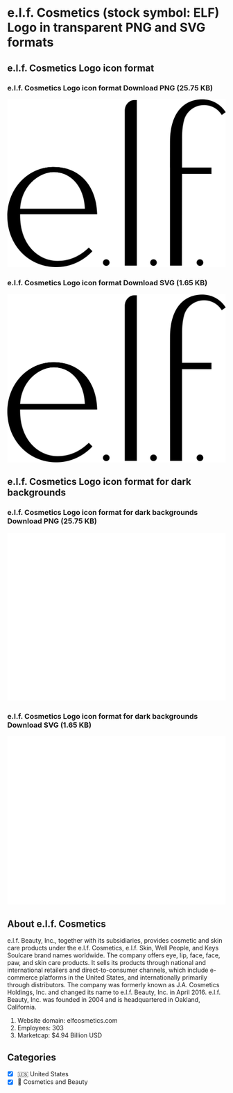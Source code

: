 # e.l.f. Cosmetics (stock symbol: ELF) Logo in transparent PNG and SVG formats

## e.l.f. Cosmetics Logo icon format

### e.l.f. Cosmetics Logo icon format Download PNG (25.75 KB)

![e.l.f. Cosmetics Logo icon format Download PNG (25.75 KB)](/img/orig/ELF-8722ab44.png)

### e.l.f. Cosmetics Logo icon format Download SVG (1.65 KB)

![e.l.f. Cosmetics Logo icon format Download SVG (1.65 KB)](/img/orig/ELF-417f61da.svg)

## e.l.f. Cosmetics Logo icon format for dark backgrounds

### e.l.f. Cosmetics Logo icon format for dark backgrounds Download PNG (25.75 KB)

![e.l.f. Cosmetics Logo icon format for dark backgrounds Download PNG (25.75 KB)](/img/orig/ELF.D-e0aa2b34.png)

### e.l.f. Cosmetics Logo icon format for dark backgrounds Download SVG (1.65 KB)

![e.l.f. Cosmetics Logo icon format for dark backgrounds Download SVG (1.65 KB)](/img/orig/ELF.D-e2e82130.svg)

## About e.l.f. Cosmetics

e.l.f. Beauty, Inc., together with its subsidiaries, provides cosmetic and skin care products under the e.l.f. Cosmetics, e.l.f. Skin, Well People, and Keys Soulcare brand names worldwide. The company offers eye, lip, face, face, paw, and skin care products. It sells its products through national and international retailers and direct-to-consumer channels, which include e-commerce platforms in the United States, and internationally primarily through distributors. The company was formerly known as J.A. Cosmetics Holdings, Inc. and changed its name to e.l.f. Beauty, Inc. in April 2016. e.l.f. Beauty, Inc. was founded in 2004 and is headquartered in Oakland, California.

1. Website domain: elfcosmetics.com
2. Employees: 303
3. Marketcap: $4.94 Billion USD


## Categories
- [x] 🇺🇸 United States
- [x] 💄 Cosmetics and Beauty
